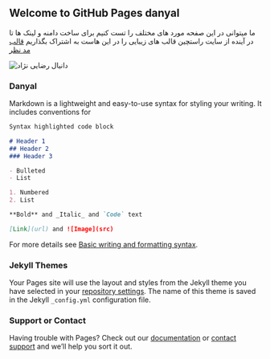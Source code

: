 ## Welcome to GitHub Pages danyal

ما میتوانی در این صفحه مورد های مختلف را تست کنیم برای ساخت دامنه و لینک ها تا در آینده از سایت راستچین قالب های زیبایی را در این هاست به اشتراک بگذاریم [قالب مد نظر](https://www.rtl-theme.com/buka-wordpress-theme/)

![دانیال رضایی نژاد](src)

<!-- You can use the [editor on GitHub](https://github.com/danyal7693/web.ir/edit/gh-pages/index.md) to maintain and preview the content for your website in Markdown files.

Whenever you commit to this repository, GitHub Pages will run [Jekyll](https://jekyllrb.com/) to rebuild the pages in your site, from the content in your Markdown files. -->

### Danyal

Markdown is a lightweight and easy-to-use syntax for styling your writing. It includes conventions for

```markdown
Syntax highlighted code block

# Header 1
## Header 2
### Header 3

- Bulleted
- List

1. Numbered
2. List

**Bold** and _Italic_ and `Code` text

[Link](url) and ![Image](src)
```

For more details see [Basic writing and formatting syntax](https://docs.github.com/en/github/writing-on-github/getting-started-with-writing-and-formatting-on-github/basic-writing-and-formatting-syntax).

### Jekyll Themes

Your Pages site will use the layout and styles from the Jekyll theme you have selected in your [repository settings](https://github.com/danyal7693/web.ir/settings/pages). The name of this theme is saved in the Jekyll `_config.yml` configuration file.

### Support or Contact

Having trouble with Pages? Check out our [documentation](https://docs.github.com/categories/github-pages-basics/) or [contact support](https://support.github.com/contact) and we’ll help you sort it out.
